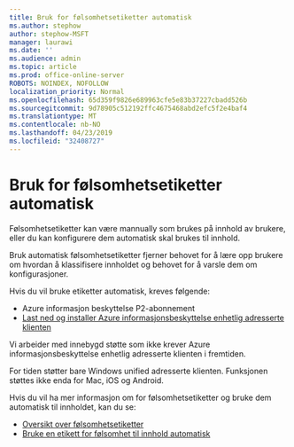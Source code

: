 ```yaml
---
title: Bruk for følsomhetsetiketter automatisk
ms.author: stephow
author: stephow-MSFT
manager: laurawi
ms.date: ''
ms.audience: admin
ms.topic: article
ms.prod: office-online-server
ROBOTS: NOINDEX, NOFOLLOW
localization_priority: Normal
ms.openlocfilehash: 65d359f9826e689963cfe5e83b37227cbadd526b
ms.sourcegitcommit: 9d78905c512192ffc4675468abd2efc5f2e4baf4
ms.translationtype: MT
ms.contentlocale: nb-NO
ms.lasthandoff: 04/23/2019
ms.locfileid: "32408727"
---
```

# <a name="auto-apply-sensitivity-labels"></a>Bruk for følsomhetsetiketter automatisk

Følsomhetsetiketter kan være mannually som brukes på innhold av brukere, eller du kan konfigurere dem automatisk skal brukes til innhold.

Bruk automatisk følsomhetsetiketter fjerner behovet for å lære opp brukere om hvordan å klassifisere innholdet og behovet for å varsle dem om konfigurasjoner.

Hvis du vil bruke etiketter automatisk, kreves følgende:

- Azure informasjon beskyttelse P2-abonnement
- [Last ned og installer Azure informasjonsbeskyttelse enhetlig adresserte klienten](https://docs.microsoft.com/en-us/azure/information-protection/rms-client/install-unifiedlabelingclient-app)

Vi arbeider med innebygd støtte som ikke krever Azure informasjonsbeskyttelse enhetlig adresserte klienten i fremtiden.

For tiden støtter bare Windows unified adresserte klienten.  Funksjonen støttes ikke enda for Mac, iOS og Android.

Hvis du vil ha mer informasjon om for følsomhetsetiketter og bruke dem automatisk til innholdet, kan du se:

- [Oversikt over følsomhetsetiketter](https://docs.microsoft.com/en-us/office365/securitycompliance/sensitivity-labels)
- [Bruke en etikett for følsomhet til innhold automatisk](https://docs.microsoft.com/en-us/office365/securitycompliance/apply_sensitivity_label_automatically)